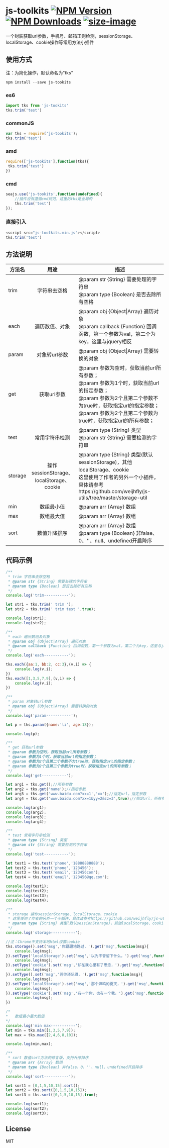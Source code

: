 # js-toolkits [![NPM Version][npm-image]][npm-url] [![NPM Downloads][downloads-image]][downloads-url] [![size-image]][size-url]

[size-image]: https://badgen.net/bundlephobia/minzip/js-toolkits
[size-url]: https://bundlephobia.com/result?p=js-toolkits
[npm-image]: https://badgen.net/npm/v/js-toolkits
[npm-url]: https://npmjs.org/package/js-toolkits
[downloads-image]: https://badgen.net/npm/dt/js-toolkits
[downloads-url]: https://npmjs.org/package/js-toolkits
一个封装获取url参数，手机号、邮箱正则检测，sessionStorage、localStorage、cookie操作等常用方法小插件
## 使用方式
注：为简化操作，默认命名为"tks"

```js
npm install --save js-tookits
```

### es6
```js
import tks from 'js-tookits'
tks.trim('test')
```
### commonJS
```js
var tks = require('js-tookits');
tks.trim('test')
```
### amd
```js
require(['js-tookits'],function(tks){
 tks.trim('test')
})
```
### cmd
```js
seajs.use('js-tookits',function(undefined){
    //插件没有遵循cmd规范，这里的tks是全局的
    tks.trim('test')
});
```
### 直接引入
```js
<script src="js-toolkits.min.js"></script>
tks.trim('test')
```
## 方法说明
方法名|用途|描述
---|:-:|---
trim|字符串去空格|@param str {String} 需要处理的字符串<br>@param type {Boolean} 是否去除所有空格
each|遍历数值、对象|@param obj {Object\|Array} 遍历对象<br>@param callback {Function} 回调函数，第一个参数为val，第二个为key，这里与jquery相反
param|对象转url参数|@param obj {Object\|Array} 需要转换的对象
get|获取url参数|@param 参数为空时，获取当前url所有参数；<br>@param 参数为1个时，获取当前url的指定参数；<br>@param 参数为2个且第二个参数不为true时，获取指定url的指定参数；<br>@param 参数为2个且第二个参数为true时，获取指定url的所有参数；
test|常用字符串检测|@param type {String} 类型<br>@param str {String} 需要检测的字符串
storage| 操作sessionStorage、<br>localStorage、cookie|@param type {String} 类型(默认sessionStorage)，其他localStorage、cookie<br>这里使用了作者的另外一个小插件，具体请参考https://github.com/weijhfly/js-utils/tree/master/storage-util
min|数组最小值|@param arr {Array} 数组
max|数组最大值|@param arr {Array} 数组
sort|数值升降排序|@param arr {Array} 数组<br>@param type {Boolean} 非false、0、''、null、undefined开启降序

## 代码示例
```js
/**
 * trim 字符串去除空格
 * @param str {String} 需要处理的字符串
 * @param type {Boolean} 是否去除所有空格
 */
console.log('trim-----------');

let str1 = tks.trim(' trim ');
let str2 = tks.trim(' trim test ',true);

console.log(str1);
console.log(str2);

/**
 * each 遍历数组及对象
 * @param obj {Object|Array} 遍历对象
 * @param callback {Function} 回调函数，第一个参数为val，第二个为key，这里与jquery相反
 */
console.log('each-----------');

tks.each({aa:1, bb:2, cc:3},(v,i) => {
    console.log(v,i);
})
tks.each([1,3,5,7,9],(v,i) => {
    console.log(v,i);
})

/**
 * param 对象转url参数
 * @param obj {Object|Array} 需要转换的对象
 */
console.log('param-----------');

let p = tks.param({name:'li', age:18});

console.log(p);

/**
 * get 获取url参数
 * @param 参数为空时，获取当前url所有参数；
 * @param 参数为1个时，获取当前url的指定参数；
 * @param 参数为2个且第二个参数不为true时，获取指定url的指定参数；
 * @param 参数为2个且第二个参数为true时，获取指定url的所有参数；
 */
console.log('get-----------');

let arg1 = tks.get();//所有参数
let arg2 = tks.get('name');//指定参数
let arg3 = tks.get('www.baidu.com?xx=1','xx');//指定url，指定参数
let arg4 = tks.get('www.baidu.com?xx=1&yy=2&zz=3',true);//指定url，所有参数

console.log(arg1);
console.log(arg2);
console.log(arg3);
console.log(arg4);

/**
 * test 常用字符串检测
 * @param type {String} 类型
 * @param str {String} 需要检测的字符串
 */
console.log('test-----------');

let test1 = tks.test('phone','18888888888');
let test2 = tks.test('phone','123456');
let test3 = tks.test('email','123456com');
let test4 = tks.test('email','123456@qq.com');

console.log(test1);
console.log(test2);
console.log(test3);
console.log(test4);

/**
 * storage 操作sessionStorage、localStorage、cookie
 * 这里使用了作者的另外一个小插件，具体请参考https://github.com/weijhfly/js-utils/tree/master/storage-util
 * @param type {String} 类型(默认sessionStorage)，其他localStorage、cookie
 */
console.log('storage-----------');

//注：Chrome不支持本地html设置cookie
tks.storage().set('msg','你翩翩地路过，').get('msg',function(msg){
    console.log(msg);
}).setType('localStorage').set('msg','以为不曾留下什么，').get('msg',function(msg){
    console.log(msg);
}).setType('cookie').set('msg','却在我心里有了思念，').get('msg',function(msg){
    console.log(msg);
}).setType().set('msg','若你还记得，').get('msg',function(msg){
    console.log(msg);
}).setType('localStorage').set('msg','那个蝉鸣的夏天，').get('msg',function(msg){
    console.log(msg);
}).setType('cookie').set('msg','有一个你，也有一个我。').get('msg',function(msg){
    console.log(msg);
})

/*
*	数组最小最大数值
*/
console.log('min max-----------');
let min = tks.min([1,3,5,7,9]);
let max = tks.max([2,4,6,8,10]);

console.log(min,max);

/**
 * sort 数值sort方法的修复版，支持升序降序
 * @param arr {Array} 数组
 * @param type {Boolean} 非false、0、''、null、undefined开启降序
 */
console.log('sort-----------');

let sort1 = [0,1,5,10,15].sort();
let sort2 = tks.sort([0,1,5,10,15]);
let sort3 = tks.sort([0,1,5,10,15],true);

console.log(sort1);
console.log(sort2);
console.log(sort3);
```

## License

MIT